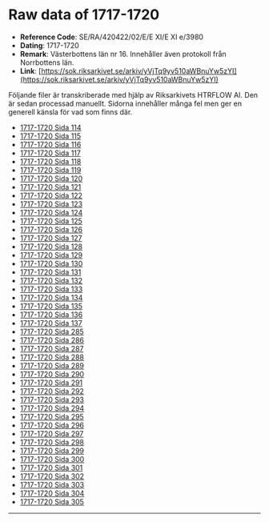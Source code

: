 
# Raw data of 1717-1720

- **Reference Code**: SE/RA/420422/02/E/E XI/E XI e/3980
- **Dating**: 1717-1720
- **Remark**: Västerbottens län nr 16. Innehåller även protokoll från Norrbottens län.
- **Link**: [https://sok.riksarkivet.se/arkiv/yVjTq9yv510aWBnuYw5zYI](https://sok.riksarkivet.se/arkiv/yVjTq9yv510aWBnuYw5zYI)

Följande filer är transkriberade med hjälp av Riksarkivets HTRFLOW AI. Den är sedan processad manuellt. Sidorna innehåller många fel men ger en generell känsla för vad som finns där.

- [1717-1720 Sida 114](1717-1720-Sida-114.md)
- [1717-1720 Sida 115](1717-1720-Sida-115.md)
- [1717-1720 Sida 116](1717-1720-Sida-116.md)
- [1717-1720 Sida 117](1717-1720-Sida-117.md)
- [1717-1720 Sida 118](1717-1720-Sida-118.md)
- [1717-1720 Sida 119](1717-1720-Sida-119.md)
- [1717-1720 Sida 120](1717-1720-Sida-120.md)
- [1717-1720 Sida 121](1717-1720-Sida-121.md)
- [1717-1720 Sida 122](1717-1720-Sida-122.md)
- [1717-1720 Sida 123](1717-1720-Sida-123.md)
- [1717-1720 Sida 124](1717-1720-Sida-124.md)
- [1717-1720 Sida 125](1717-1720-Sida-125.md)
- [1717-1720 Sida 126](1717-1720-Sida-126.md)
- [1717-1720 Sida 127](1717-1720-Sida-127.md)
- [1717-1720 Sida 128](1717-1720-Sida-128.md)
- [1717-1720 Sida 129](1717-1720-Sida-129.md)
- [1717-1720 Sida 130](1717-1720-Sida-130.md)
- [1717-1720 Sida 131](1717-1720-Sida-131.md)
- [1717-1720 Sida 132](1717-1720-Sida-132.md)
- [1717-1720 Sida 133](1717-1720-Sida-133.md)
- [1717-1720 Sida 134](1717-1720-Sida-134.md)
- [1717-1720 Sida 135](1717-1720-Sida-135.md)
- [1717-1720 Sida 136](1717-1720-Sida-136.md)
- [1717-1720 Sida 137](1717-1720-Sida-137.md)
- [1717-1720 Sida 285](1717-1720-Sida-285.md)
- [1717-1720 Sida 286](1717-1720-Sida-286.md)
- [1717-1720 Sida 287](1717-1720-Sida-287.md)
- [1717-1720 Sida 288](1717-1720-Sida-288.md)
- [1717-1720 Sida 289](1717-1720-Sida-289.md)
- [1717-1720 Sida 290](1717-1720-Sida-290.md)
- [1717-1720 Sida 291](1717-1720-Sida-291.md)
- [1717-1720 Sida 292](1717-1720-Sida-292.md)
- [1717-1720 Sida 293](1717-1720-Sida-293.md)
- [1717-1720 Sida 294](1717-1720-Sida-294.md)
- [1717-1720 Sida 295](1717-1720-Sida-295.md)
- [1717-1720 Sida 296](1717-1720-Sida-296.md)
- [1717-1720 Sida 297](1717-1720-Sida-297.md)
- [1717-1720 Sida 298](1717-1720-Sida-298.md)
- [1717-1720 Sida 299](1717-1720-Sida-299.md)
- [1717-1720 Sida 300](1717-1720-Sida-300.md)
- [1717-1720 Sida 301](1717-1720-Sida-301.md)
- [1717-1720 Sida 302](1717-1720-Sida-302.md)
- [1717-1720 Sida 303](1717-1720-Sida-303.md)
- [1717-1720 Sida 304](1717-1720-Sida-304.md)
- [1717-1720 Sida 305](1717-1720-Sida-305.md)
---
